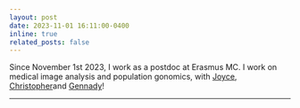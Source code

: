 ```yaml
---
layout: post
date: 2023-11-01 16:11:00-0400
inline: true
related_posts: false
---
```

Since November 1st 2023, I work as a postdoc at Erasmus MC. I work on medical image analysis and population gonomics, with [Joyce](https://www.erasmusmc.nl/en/research/researchers/meurs-joyce-van), [Christopher](https://www.fhi.no/en/ab/departments-and-centres/physical-health-and-ageing/christopher-sivert-nielsen/)and [Gennady](https://www.roshchupkin.org/)!


***
